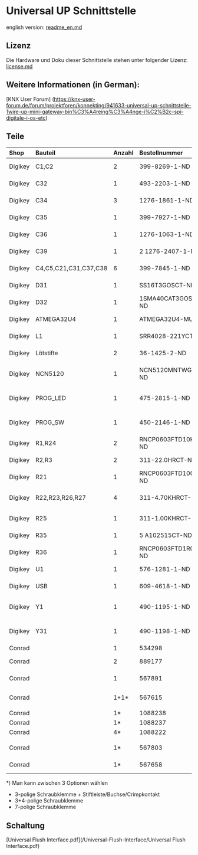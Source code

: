 # Universal UP Schnittstelle

english version: [readme_en.md](/Universal-Flush-Interface/readme_en.md)

## Lizenz

Die Hardware und Doku dieser Schnittstelle stehen unter folgender Lizenz: [license.md](/Universal-Flush-Interface/license.md)

## Weitere Informationen (in German): 
[KNX User Forum] (https://knx-user-forum.de/forum/projektforen/konnekting/941633-universal-up-schnittstelle-1wire-up-mini-gateway-bin%C3%A4reing%C3%A4nge-i%C2%B2c-spi-digitale-i-os-etc)

## Teile

|Shop       | Bauteil  | Anzahl | Bestellnummer  |Bezeichnung             |
|:----------|:---------|:-------|:---------------|:-----------------------|
|	Digikey	|	C1,C2	|	2	|	399-8269-1-ND	|	CAP TANT 10UF 16V 10% 1206	|
|	Digikey	|	C32	|	1	|	493-2203-1-ND	|	CAP ALUM 100UF 20% 35V SMD	|
|	Digikey	|	C34	|	3	|	1276-1861-1-ND	|	CAP CER 1UF 35V X5R 0603	|
|	Digikey	|	C35	|	1	|	399-7927-1-ND	|	CAP CER 4700PF 25V X7R 0603	|
|	Digikey	|	C36	|	1	|	1276-1063-1-ND	|	CAP CER 0.047UF 50V X7R 0603	|
|	Digikey	|	C39	|	1	|	2 1276-2407-1-ND	|	CAP CER 10UF 6.3V X5R 0805	|
|	Digikey	|	C4,C5,C21,C31,C37,C38	|	6	|	399-7845-1-ND	|	CAP CER 0.1UF 50V X7R 0603	|
|	Digikey	|	D31	|	1	|	SS16T3GOSCT-ND	|	DIODE SCHOTTKY 60V 1A SMA	|
|	Digikey	|	D32	|	1	|	1SMA40CAT3GOSCT-ND	|	TVS DIODE 40VWM 64.5VC SMA	|
|	Digikey	|	ATMEGA32U4	|	1	|	ATMEGA32U4-MU-ND	|	IC MCU 8BIT 32KB FLASH 44QFN	|
|	Digikey	|	L1	|	1	|	SRR4028-221YCT-ND	|	FIXED IND 220UH 340MA 1.25 OHM	|
|	Digikey	|	Lötstifte	|	2	|	36-1425-2-ND	|	CONN PC PIN CIRC 0.040DIA TIN	|
|	Digikey	|	NCN5120	|	1	|	NCN5120MNTWGOSCT-ND	|	IC RECEIVER/XMITTER KNX 40QFN	|
|	Digikey	|	PROG_LED	|	1	|	475-2815-1-ND	|	LED BLUE DIFFUSED 0603 SMD	|
|	Digikey	|	PROG_SW	|	1	|	450-2146-1-ND	|	SWITCH TACTILE SPST-NO 0.05A 24V	|
|	Digikey	|	R1,R24	|	2	|	RNCP0603FTD10K0CT-ND	|	RES SMD 10K OHM 1% 1/8W 0603	|
|	Digikey	|	R2,R3	|	2	|	311-22.0HRCT-ND	|	RES SMD 22 OHM 1% 1/10W 0603	|
|	Digikey	|	R21	|	1	|	RNCP0603FTD100RCT-ND	| RES SMD 100 OHM 1% 1/8W 0603  |
|	Digikey	|	R22,R23,R26,R27	|	4	|	311-4.70KHRCT-ND	|	RES SMD 4.7K OHM 1% 1/10W 0603	|
|	Digikey	|	R25	|	1	|	311-1.00KHRCT-ND	|	RES SMD 1K OHM 1% 1/10W 0603	|
|	Digikey	|	R35	|	1	|	5 A102515CT-ND	|	RES SMD 22 OHM 5% 1W 2512	|
|	Digikey	|	R36	|	1	|	RNCP0603FTD1R00CT-ND	|	RES SMD 1 OHM 1% 1/8W 0603	|
|	Digikey	|	U1	|	1	|	576-1281-1-ND	|	IC REG LDO 3.3V 0.5A SOT23-5	|
|	Digikey	|	USB	|	1	|	609-4618-1-ND	|	USB - Mikro-B, USB 2,0	|
|	Digikey	|	Y1	|	1	|	490-1195-1-ND	|	CER RES 8.0000MHZ 33PF SMD	|
|	Digikey	|	Y31	|	1	|	490-1198-1-ND	|	CER RES 16.0000MHZ 15PF SMD	|
|	Conrad	|		|	1	|	534298	|	Gehäuse 40x40x20	|
|	Conrad	|		|	2	|	889177	|	Schraube 2.2x4.5mm	|
|	Conrad	|		|	1	|	567891	|	Schraubklemme 10polig	|
|		|		|		|		|		|
|	Conrad	|		|	1+1*	|	567615	|	Schraubklemme 3polig	|
|		|		|		|		|		|
|	Conrad	|		|	1*	|	1088238	|	Stiftleiste	|
|	Conrad	|		|	1*	|	1088237	|	Buchse	|
|	Conrad	|		|	4*	|	1088222	|	Crimpkontakt	|
|		|		|		|		|		|
|	Conrad	|		|	1*	|	567803	|	Schraubklemme 7polig	|
|	Conrad	|		|	1*	|	567658	|	Schraubklemme 4polig	|

*) Man kann zwischen 3 Optionen wählen
- 3-polige Schraubklemme + Stiftleiste/Buchse/Crimpkontakt 
- 3+4-polige Schraubklemme
- 7-polige Schraubklemme

## Schaltung
[Universal Flush Interface.pdf](/Universal-Flush-Interface/Universal Flush Interface.pdf)
